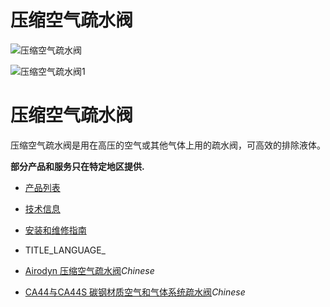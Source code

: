 

# 压缩空气疏水阀

![压缩空气疏水阀](/d/file/p/18b25888c6c8cc134097b79ebd49d4d5.jpg)

![压缩空气疏水阀1](/d/file/p/18b25888c6c8cc134097b79ebd49d4d5.jpg)

# 压缩空气疏水阀

压缩空气疏水阀是用在高压的空气或其他气体上用的疏水阀，可高效的排除液体。

**部分产品和服务只在特定地区提供.**

-   [产品列表](javascript:navactive(1);)
-   [技术信息](javascript:navactive(2);)
-   [安装和维修指南](javascript:navactive(3);)

-   TITLE_LANGUAGE_
-   [Airodyn 压缩空气疏水阀](/drain-traps/Airodyn.html "Airodyn 压缩空气疏水阀")_Chinese_
-   [CA44与CA44S 碳钢材质空气和气体系统疏水阀](/drain-traps/CA44S.html "CA44与CA44S 碳钢材质空气和气体系统疏水阀")_Chinese_

